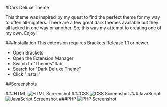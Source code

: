 #Dark Deluxe Theme

This theme was inspired by my quest to find the perfect theme for my way to often all-nighters. There are a few great dark themes available but they all lacked in one way or another. So, this was my attempt to creating one of my own. Enjoy!

###Installation
This extension requires Brackets Release 1.1 or newer.

- Open Brackets
- Open the Extension Manager
- Switch to "Themes" tab
- Search for "Dark Deluxe Theme"
- Click "Install"

##Screenshots

###HTML
![HTML Screenshot](https://github.com/ChynoDeluxe/dark-deluxe-theme/blob/master/screenshots/html.png)
###CSS
![CSS Screenshot](https://github.com/ChynoDeluxe/dark-deluxe-theme/blob/master/screenshots/css.png)
###JavaScript
![JavaScript Screenshot](https://github.com/ChynoDeluxe/dark-deluxe-theme/blob/master/screenshots/js.png)
###PHP
![PHP Screenshot](https://github.com/ChynoDeluxe/dark-deluxe-theme/blob/master/screenshots/php.png)

